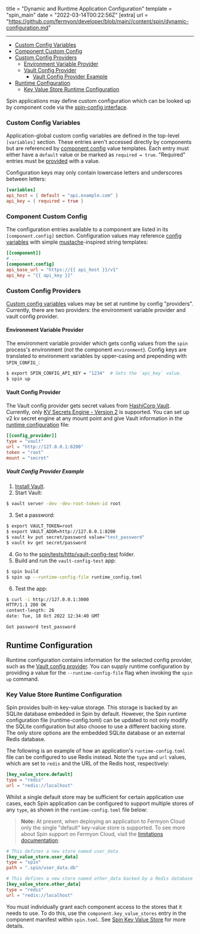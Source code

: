 title = "Dynamic and Runtime Application Configuration"
template = "spin_main"
date = "2022-03-14T00:22:56Z"
[extra]
url = "https://github.com/fermyon/developer/blob/main//content/spin/dynamic-configuration.md"

---
- [Custom Config Variables](#custom-config-variables)
- [Component Custom Config](#component-custom-config)
- [Custom Config Providers](#custom-config-providers)
  - [Environment Variable Provider](#environment-variable-provider)
  - [Vault Config Provider](#vault-config-provider)
    - [Vault Config Provider Example](#vault-config-provider-example)
- [Runtime Configuration](#runtime-configuration)
   - [Key Value Store Runtime Configuration](#key-value-store-runtime-configuration)

Spin applications may define custom configuration which can be looked up by
component code via the [spin-config interface](https://github.com/fermyon/spin/blob/main/wit/ephemeral/spin-config.wit).

### Custom Config Variables

Application-global custom config variables are defined in the top-level `[variables]`
section. These entries aren't accessed directly by components but are referenced
by [component config](#component-custom-config) value templates. Each entry must
either have a `default` value or be marked as `required = true`. "Required" entries
must be [provided](#custom-config-providers) with a value.

Configuration keys may only contain lowercase letters and underscores between letters:

<!-- @nocpy -->

```toml
[variables]
api_host = { default = "api.example.com" }
api_key = { required = true }
```

### Component Custom Config

The configuration entries available to a component are listed in its
`[component.config]` section. Configuration values may reference
[config variables](#custom-config-variables) with simple
[mustache](https://mustache.github.io/)-inspired string templates:

<!-- @nocpy -->

```toml
[[component]]
# ...
[component.config]
api_base_url = "https://{{ api_host }}/v1"
api_key = "{{ api_key }}"
```

### Custom Config Providers

[Custom config variables](#custom-config-variables) values may be set at runtime by
config "providers". Currently, there are two providers: the environment
variable provider and vault config provider.

#### Environment Variable Provider

The environment variable provider which gets config values from the `spin` process's
environment (_not_ the component `environment`). Config keys are translated
to environment variables by upper-casing and prepending with `SPIN_CONFIG_`:

<!-- @selectiveCpy -->

```bash
$ export SPIN_CONFIG_API_KEY = "1234"  # Sets the `api_key` value.
$ spin up
```

#### Vault Config Provider

The Vault config provider gets secret values from [HashiCorp Vault](https://www.vaultproject.io/).
Currently, only [KV Secrets Engine - Version 2](https://developer.hashicorp.com/vault/docs/secrets/kv/kv-v2) is supported.
You can set up v2 kv secret engine at any mount point and give Vault information in the [runtime configuration](#runtime-configuration) file:

<!-- @nocpy -->

```toml
[[config_provider]]
type = "vault"
url = "http://127.0.0.1:8200"
token = "root"
mount = "secret"
```

##### Vault Config Provider Example

1. [Install Vault](https://developer.hashicorp.com/vault/tutorials/getting-started/getting-started-install).
2. Start Vault:

<!-- @selectiveCpy -->

```bash
$ vault server -dev -dev-root-token-id root
```

3. Set a password:

<!-- @selectiveCpy -->

```bash
$ export VAULT_TOKEN=root
$ export VAULT_ADDR=http://127.0.0.1:8200
$ vault kv put secret/password value="test_password"
$ vault kv get secret/password
```

4. Go to the [spin/tests/http/vault-config-test](https://github.com/fermyon/spin/tree/main/tests/http/vault-config-test) folder.
5. Build and run the `vault-config-test` app:

<!-- @selectiveCpy -->

```bash
$ spin build
$ spin up --runtime-config-file runtime_config.toml
```

6. Test the app:

<!-- @selectiveCpy -->

```bash
$ curl -i http://127.0.0.1:3000
HTTP/1.1 200 OK
content-length: 26
date: Tue, 18 Oct 2022 12:34:40 GMT

Got password test_password
```

## Runtime Configuration

Runtime configuration contains information for the selected config provider, such as the [Vault config provider](#vault-config-provider).
You can supply runtime configuration by providing a value for the `--runtime-config-file` flag when invoking the `spin up` command.

### Key Value Store Runtime Configuration

Spin provides built-in key-value storage. This storage is backed by an SQLite database embedded in Spin by default. However, the Spin runtime configuration file (runtime-config.toml) can be updated to not only modify the SQLite configuration but also choose to use a different backing store. The only store options are the embedded SQLite database or an external Redis database.

The following is an example of how an application's `runtime-config.toml` file can be configured to use Redis instead. Note the `type` and `url` values, which are set to `redis` and the URL of the Redis host, respectively:

```toml
[key_value_store.default]
type = "redis"
url = "redis://localhost"
```

Whilst a single default store may be sufficient for certain application use cases, each Spin application can be configured to support multiple stores of any `type`, as shown in the `runtime-config.toml` file below:

> **Note:** At present, when deploying an application to Fermyon Cloud only the single "default" key-value store is supported. To see more about Spin support on Fermyon Cloud, visit the [limitations documentation](http://localhost:3000/cloud/faq#spin-limitations):

```toml
# This defines a new store named user_data
[key_value_store.user_data]
type = "spin" 
path = ".spin/user_data.db"

# This defines a new store named other_data backed by a Redis database
[key_value_store.other_data]
type = "redis"
url = "redis://localhost"
```

You must individually grant each component access to the stores that it needs to use. To do this, use the `component.key_value_stores` entry in the component manifest within `spin.toml`. See [Spin Key Value Store](kv-store-api-guide.md) for more details. 

